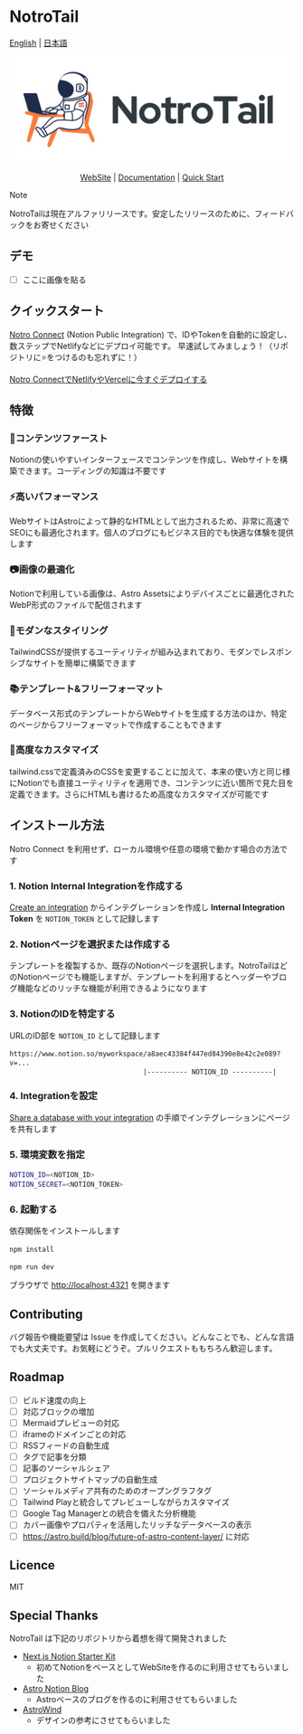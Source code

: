 # NotroTail

<p>
<a href="README.ja.md">English</a>
 | 
<a href="./README.ja.md">日本語</a>
<!-- |
<a href="./README.zh.md">中文</a>
 |
<a href="./README.ko.md">한국어</a>-->
</p>

![NotroTail.webp](docs%2Fpublic%2FNotroTail.webp)

<p align="center">
<a href="https://notrotail.mosugi.com">WebSite</a>
 | 
<a href="https://notrotail.mosugi.com/doc">Documentation</a>
 | 
<a href="https://notro.mosugi.com">Quick Start</a>
</p>

> [!NOTE]
> NotroTailは現在アルファリリースです。安定したリリースのために、フィードバックをお寄せください

## デモ

- [ ] ここに画像を貼る

## クイックスタート

[Notro Connect](https://notro.mosugi.com/) (Notion Public Integration) で、IDやTokenを自動的に設定し、数ステップでNetlifyなどにデプロイ可能です。
早速試してみましょう！（リポジトリに⭐️をつけるのも忘れずに！）

[Notro ConnectでNetlifyやVercelに今すぐデプロイする](https://notro.mosugi.com/)

## 特徴

### 🚀コンテンツファースト

Notionの使いやすいインターフェースでコンテンツを作成し、Webサイトを構築できます。コーディングの知識は不要です

### ⚡️高いパフォーマンス

WebサイトはAstroによって静的なHTMLとして出力されるため、非常に高速でSEOにも最適化されます。個人のブログにもビジネス目的でも快適な体験を提供します

### 📷画像の最適化

Notionで利用している画像は、Astro Assetsによりデバイスごとに最適化されたWebP形式のファイルで配信されます

### 🎨モダンなスタイリング

TailwindCSSが提供するユーティリティが組み込まれており、モダンでレスポンシブなサイトを簡単に構築できます

### 📚テンプレート&フリーフォーマット

データベース形式のテンプレートからWebサイトを生成する方法のほか、特定のページからフリーフォーマットで作成することもできます

### 🔧高度なカスタマイズ

tailwind.cssで定義済みのCSSを変更することに加えて、本来の使い方と同じ様にNotionでも直接ユーティリティを適用でき、コンテンツに近い箇所で見た目を定義できます。さらにHTMLも書けるため高度なカスタマイズが可能です

## インストール方法

Notro Connect を利用せず、ローカル環境や任意の環境で動かす場合の方法です

### 1. Notion Internal Integrationを作成する

[Create an integration](https://developers.notion.com/docs/create-a-notion-integration##step-1-create-an-integration) からインテグレーションを作成し **Internal Integration Token** を `NOTION_TOKEN` として記録します

### 2. Notionページを選択または作成する

テンプレートを複製するか、既存のNotionページを選択します。NotroTailはどのNotionページでも機能しますが、テンプレートを利用するとヘッダーやブログ機能などのリッチな機能が利用できるようになります

### 3. NotionのIDを特定する

URLのID部を `NOTION_ID` として記録します

```plaintext
https://www.notion.so/myworkspace/a8aec43384f447ed84390e8e42c2e089?v=...
                                 |---------- NOTION_ID ----------|
```

### 4. Integrationを設定

 [Share a database with your integration](https://developers.notion.com/docs/create-a-notion-integration##step-2-share-a-database-with-your-integration) の手順でインテグレーションにページを共有します

### 5. 環境変数を指定

```bash
NOTION_ID=<NOTION_ID>
NOTION_SECRET=<NOTION_TOKEN>
```

### 6. 起動する

依存関係をインストールします

`npm install`

`npm run dev`

ブラウザで [http://localhost:4321](http://localhost:4321/) を開きます

## **Contributing**

バグ報告や機能要望は Issue を作成してください。どんなことでも、どんな言語でも大丈夫です。お気軽にどうぞ。プルリクエストももちろん歓迎します。

## Roadmap

- [ ] ビルド速度の向上
- [ ] 対応ブロックの増加
- [ ] Mermaidプレビューの対応
- [ ] iframeのドメインごとの対応
- [ ] RSSフィードの自動生成
- [ ] タグで記事を分類
- [ ] 記事のソーシャルシェア
- [ ] プロジェクトサイトマップの自動生成
- [ ] ソーシャルメディア共有のためのオープングラフタグ
- [ ] Tailwind Playと統合してプレビューしながらカスタマイズ
- [ ] Google Tag Managerとの統合を備えた分析機能
- [ ] カバー画像やプロパティを活用したリッチなデータベースの表示
- [ ] https://astro.build/blog/future-of-astro-content-layer/ に対応

## Licence

MIT

## Special Thanks

NotroTail は下記のリポジトリから着想を得て開発されました

- [Next.js Notion Starter Kit](https://github.com/transitive-bullshit/nextjs-notion-starter-kit)
    - 初めてNotionをベースとしてWebSiteを作るのに利用させてもらいました
- [Astro Notion Blog](https://github.com/otoyo/astro-notion-blog)
    - Astroベースのブログを作るのに利用させてもらいました
- [AstroWind](https://github.com/onwidget/astrowind)
    - デザインの参考にさせてもらいました
